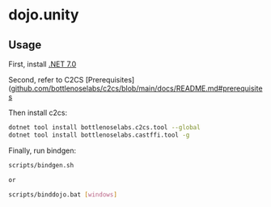 # dojo.unity

## Usage

First, install [.NET 7.0](https://dotnet.microsoft.com/en-us/download/dotnet/7.0)

Second, refer to C2CS [Prerequisites]([github.com/bottlenoselabs/c2cs/blob/main/docs/README.md#prerequisites](https://github.com/bottlenoselabs/c2cs/blob/main/docs/README.md#prerequisites)


Then install c2cs:

```sh
dotnet tool install bottlenoselabs.c2cs.tool --global
dotnet tool install bottlenoselabs.castffi.tool -g
```

Finally, run bindgen:

```sh
scripts/bindgen.sh

or 

scripts/binddojo.bat [windows]
```
